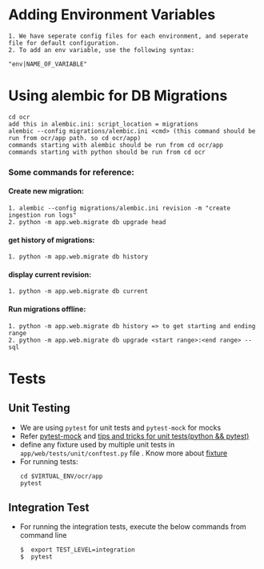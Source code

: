 Adding Environment Variables
============================

```
1. We have seperate config files for each environment, and seperate file for default configuration.
2. To add an env variable, use the following syntax: 

"env|NAME_OF_VARIABLE"
```

Using alembic for DB Migrations
=============
```
cd ocr
add this in alembic.ini: script_location = migrations
alembic --config migrations/alembic.ini <cmd> (this command should be run from ocr/app path. so cd ocr/app)
commands starting with alembic should be run from cd ocr/app
commands starting with python should be run from cd ocr
```

### Some commands for reference:

#### Create new migration:
```
1. alembic --config migrations/alembic.ini revision -m "create ingestion run logs"
2. python -m app.web.migrate db upgrade head
```
#### get history of migrations:
```
1. python -m app.web.migrate db history
```

#### display current revision:
```
1. python -m app.web.migrate db current
```

#### Run migrations offline:
```
1. python -m app.web.migrate db history => to get starting and ending range
2. python -m app.web.migrate db upgrade <start range>:<end range> --sql
```

# Tests
## Unit Testing
- We are using `pytest` for unit tests and `pytest-mock` for mocks
- Refer [pytest-mock](https://changhsinlee.com/pytest-mock/) and 
  [tips and tricks for unit tests(python && pytest)](https://medium.com/worldsensing-techblog/tips-and-tricks-for-unit-tests-b35af5ba79b1) 
- define any fixture used by multiple unit tests in `app/web/tests/unit/conftest.py` file . Know more about [fixture](https://docs.pytest.org/en/stable/fixture.html)  
- For running tests:
  ```
  cd $VIRTUAL_ENV/ocr/app
  pytest
  ```

## Integration Test
- For running the integration tests, execute the below commands from command line
  ```
  $  export TEST_LEVEL=integration
  $  pytest
  ```
